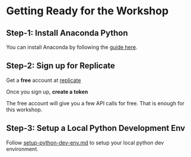# Getting Ready for the Workshop

## Step-1: Install Anaconda Python

You can install Anaconda by following the [guide here](https://www.anaconda.com/download/).

## Step-2: Sign up for Replicate

Get a **free** account at [replicate](https://replicate.com/home)

Once you sign up, **create a token**

The free account will give you a few API calls for free.  That is enough for this workshop.

## Step-3: Setup a Local Python Development Env

Follow [setup-python-dev-env.md](../setup-python-dev-env.md) to setup your local python dev environment.